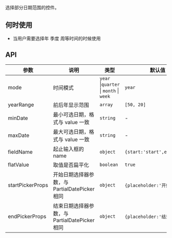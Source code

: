 选择部分日期范围的控件。

## 何时使用

- 当用户需要选择年 季度 周等时间的时候使用

## API

| 参数 | 说明 | 类型 | 默认值 |
| --- | --- | --- | --- |
| mode | 时间模式 | `year` \|`quarter` \| `month` \| `week` | `year` |
| yearRange | 前后年显示范围 | `array` | `[50, 20]` |
| minDate | 最小可选日期，格式与 value 一致 | `string` | - |
| maxDate | 最大可选日期，格式与 value 一致 | `string` | - |
| fieldName | 起止输入框的 name | `object` | `{start:'start',end:'end'}` |
| flatValue | 取值是否扁平化 | `boolean` | `true` |
| startPickerProps | 开始日期选择器参数，与 PartialDatePicker 相同 | `object` | `{placeholder:'开始时间'}` |
| endPickerProps | 结束日期选择器参数，与 PartialDatePicker 相同 | `object` | `{placeholder:'结束时间'}` |
